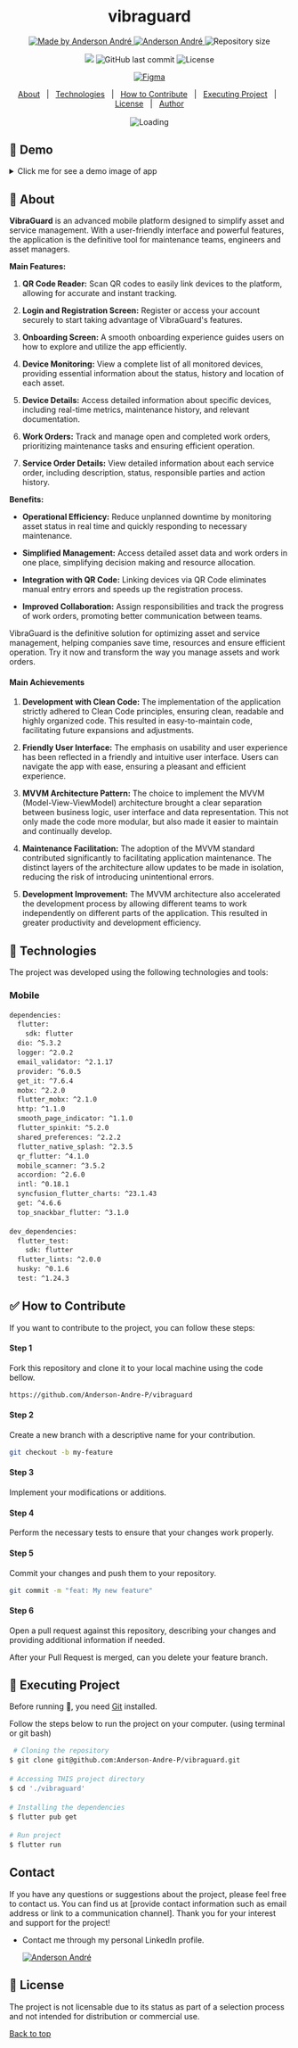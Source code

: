 <!---
Titulo: vibraguard
Nome do repositório: vibraguard
Data do upload: 05.10.23
Cor do badge: 3D7BF7
-->

<h1 align="center">vibraguard</h1>

<p align="center">
  <a href="https://github.com/Anderson-Andre-P/vibraguard">
    <img alt="Made by Anderson André" src="https://img.shields.io/badge/-Github-3D7BF7?style=for-the-badge&logo=Github&logoColor=white&link=https://github.com/Anderson-Andre-P" />
  </a>
  <a href="https://www.linkedin.com/in/anderson-andre-pereira/">
      <img alt="Anderson André" src="https://img.shields.io/badge/-Anderson%20André-3D7BF7?style=for-the-badge&logo=Linkedin&logoColor=white" />
   </a>
  <img alt="Repository size" src="https://img.shields.io/github/repo-size/Anderson-Andre-P/vibraguard?style=for-the-badge&label=Repo%20Size:&labelColor=3D7BF7&color=3D7BF7">
  </p>

  <p align="center">
    <img src="https://img.shields.io/badge/vibraguard-26.10.2023-3D7BF7?style=for-the-badge&labelColor=3D7BF7">
    <img alt="GitHub last commit" src="https://img.shields.io/github/last-commit/Anderson-Andre-P/vibraguard?style=for-the-badge&label=last%20commit:&labelColor=3D7BF7&color=3D7BF7">
    <img alt="License" src="https://img.shields.io/badge/license-NONE-3D7BF7?style=for-the-badge&labelColor=3D7BF7&color=3D7BF7">
</p>

<p align="center">
  <a href="https://www.figma.com/file/ASMDdAUXSnRKAo3ch6vPAQ/VibraGuard?type=design&node-id=1%3A2&mode=design&t=18IICEUM5IEuoqDM-1">
    <img alt="Figma" src="https://img.shields.io/badge/-Design_no_Figma-3D7BF7?style=for-the-badge&logo=figma&logoColor=white&link=https://www.figma.com/file/ASMDdAUXSnRKAo3ch6vPAQ/VibraGuard?type=design&node-id=1%3A2&mode=design&t=18IICEUM5IEuoqDM-1" />
  </a>
<!--   ![Figma](https://img.shields.io/badge/figma-%23F24E1E.svg?style=for-the-badge&logo=figma&logoColor=white) -->
</p>

<p align="center">
  <a href="#dart-about">About</a> &#xa0; | &#xa0; 
  <a href="#rocket-technologies">Technologies</a> &#xa0; | &#xa0;
  <a href="#white_check_mark-how-to-contribute">How to Contribute</a> &#xa0; | &#xa0;
  <a href="#checkered_flag-executing-project">Executing Project</a> &#xa0; | &#xa0;
  <a href="#memo-license">License</a> &#xa0; | &#xa0;
  <a href="https://github.com/Anderson-Andre-P" target="_blank">Author</a>
</p>

<p align="center">
  <img align="center" src = "https://profile-counter.glitch.me/vibraguard/count.svg" alt ="Loading">
</p>

## :link: Demo

<details>

<summary>Click me for see a demo image of app</summary>

|              Onboarding               |             Sign In             |             Sign Up             |
| :-----------------------------------: | :-----------------------------: | :-----------------------------: |
| ![Onboarding](/images/onboarding.png) | ![Sign In](/images/sign_in.png) | ![Sign Up](/images/sign_up.png) |

|              All Assets               |            Scaner             |
| :-----------------------------------: | :---------------------------: |
| ![All Assets](/images/all_assets.png) | ![Scaner](/images/scaner.png) |

|                Assets Details One                |                Assets Details Two                |
| :----------------------------------------------: | :----------------------------------------------: |
| ![Assets Details](/images/asset_details_one.png) | ![Assets Details](/images/asset_details_two.png) |

|               Work Orders               |                   Work Orders Details                   |
| :-------------------------------------: | :-----------------------------------------------------: |
| ![Work Orders](/images/work_orders.png) | ![Work Orders Details](/images/work_orders_details.png) |

|               Validation Success               |                 Validation Error                  |
| :--------------------------------------------: | :-----------------------------------------------: |
| ![Validation Success](/images/login_acept.png) | ![Validation Error](/images/validation_error.png) |

|            About            |                About Project                |
| :-------------------------: | :-----------------------------------------: |
| ![About](/images/about.png) | ![About Project](/images/about_project.png) |

</details>

## :dart: About

**VibraGuard** is an advanced mobile platform designed to simplify asset and service management. With a user-friendly interface and powerful features, the application is the definitive tool for maintenance teams, engineers and asset managers.

**Main Features:**

1. **QR Code Reader:** Scan QR codes to easily link devices to the platform, allowing for accurate and instant tracking.

2. **Login and Registration Screen:** Register or access your account securely to start taking advantage of VibraGuard's features.

3. **Onboarding Screen:** A smooth onboarding experience guides users on how to explore and utilize the app efficiently.

4. **Device Monitoring:** View a complete list of all monitored devices, providing essential information about the status, history and location of each asset.

5. **Device Details:** Access detailed information about specific devices, including real-time metrics, maintenance history, and relevant documentation.

6. **Work Orders:** Track and manage open and completed work orders, prioritizing maintenance tasks and ensuring efficient operation.

7. **Service Order Details:** View detailed information about each service order, including description, status, responsible parties and action history.

**Benefits:**

- **Operational Efficiency:** Reduce unplanned downtime by monitoring asset status in real time and quickly responding to necessary maintenance.

- **Simplified Management:** Access detailed asset data and work orders in one place, simplifying decision making and resource allocation.

- **Integration with QR Code:** Linking devices via QR Code eliminates manual entry errors and speeds up the registration process.

- **Improved Collaboration:** Assign responsibilities and track the progress of work orders, promoting better communication between teams.

VibraGuard is the definitive solution for optimizing asset and service management, helping companies save time, resources and ensure efficient operation. Try it now and transform the way you manage assets and work orders.

#### Main Achievements

<!-- - [x] Development with clean code
- [x] Development with user friendly design -->

1. **Development with Clean Code:** The implementation of the application strictly adhered to Clean Code principles, ensuring clean, readable and highly organized code. This resulted in easy-to-maintain code, facilitating future expansions and adjustments.

2. **Friendly User Interface:** The emphasis on usability and user experience has been reflected in a friendly and intuitive user interface. Users can navigate the app with ease, ensuring a pleasant and efficient experience.

3. **MVVM Architecture Pattern:** The choice to implement the MVVM (Model-View-ViewModel) architecture brought a clear separation between business logic, user interface and data representation. This not only made the code more modular, but also made it easier to maintain and continually develop.

4. **Maintenance Facilitation:** The adoption of the MVVM standard contributed significantly to facilitating application maintenance. The distinct layers of the architecture allow updates to be made in isolation, reducing the risk of introducing unintentional errors.

5. **Development Improvement:** The MVVM architecture also accelerated the development process by allowing different teams to work independently on different parts of the application. This resulted in greater productivity and development efficiency.

## :rocket: Technologies

The project was developed using the following technologies and tools:

### Mobile

```bash
dependencies:
  flutter:
    sdk: flutter
  dio: ^5.3.2
  logger: ^2.0.2
  email_validator: ^2.1.17
  provider: ^6.0.5
  get_it: ^7.6.4
  mobx: ^2.2.0
  flutter_mobx: ^2.1.0
  http: ^1.1.0
  smooth_page_indicator: ^1.1.0
  flutter_spinkit: ^5.2.0
  shared_preferences: ^2.2.2
  flutter_native_splash: ^2.3.5
  qr_flutter: ^4.1.0
  mobile_scanner: ^3.5.2
  accordion: ^2.6.0
  intl: ^0.18.1
  syncfusion_flutter_charts: ^23.1.43
  get: ^4.6.6
  top_snackbar_flutter: ^3.1.0

dev_dependencies:
  flutter_test:
    sdk: flutter
  flutter_lints: ^2.0.0
  husky: ^0.1.6
  test: ^1.24.3
```

## :white_check_mark: How to Contribute

If you want to contribute to the project, you can follow these steps:

#### Step 1

Fork this repository and clone it to your local machine using the code bellow.

```bash
https://github.com/Anderson-Andre-P/vibraguard
```

#### Step 2

Create a new branch with a descriptive name for your contribution.

```bash
git checkout -b my-feature
```

#### Step 3

Implement your modifications or additions.

#### Step 4

Perform the necessary tests to ensure that your changes work properly.

#### Step 5

Commit your changes and push them to your repository.

```bash
git commit -m "feat: My new feature"
```

#### Step 6

Open a pull request against this repository, describing your changes and providing additional information if needed.

After your Pull Request is merged, can you delete your feature branch.

## :checkered_flag: Executing Project

Before running :checkered_flag:, you need [Git](https://git-scm.com) installed.

Follow the steps below to run the project on your computer. (using terminal or git bash)

```bash
 # Cloning the repository
$ git clone git@github.com:Anderson-Andre-P/vibraguard.git

# Accessing THIS project directory
$ cd './vibraguard'

# Installing the dependencies
$ flutter pub get

# Run project
$ flutter run
```

## Contact

If you have any questions or suggestions about the project, please feel free to contact us. You can find us at [provide contact information such as email address or link to a communication channel]. Thank you for your interest and support for the project!

- Contact me through my personal LinkedIn profile.

  <a href="https://www.linkedin.com/in/anderson-andre-pereira/">
  <img alt="Anderson André" src="https://img.shields.io/badge/-Anderson%20André-3D7BF7?style=for-the-badge&logo=Linkedin&logoColor=white" />
  </a>

<!-- &#xa0; -->

## :memo: License

The project is not licensable due to its status as part of a selection process and not intended for distribution or commercial use.

<a href="#top">Back to top</a>
